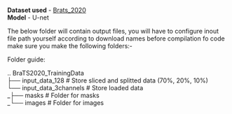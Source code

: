 **Dataset used** - [Brats_2020](https://www.kaggle.com/datasets/awsaf49/brats20-dataset-training-validation) <br/>
**Model** - U-net

The below folder will contain output files, you will have to configure inout file path yourself according to download names
before compilation fo code make sure you make the following folders:-<br/>

Folder guide:<br/>

..
BraTS2020_TrainingData<br/>
├── input_data_128          # Store sliced and splitted data (70%, 20%, 10%)<br/>
└── input_data_3channels    # Store loaded data<br/>
    _├── masks               # Folder for masks<br/>
    _└── images              # Folder for images<br/>
